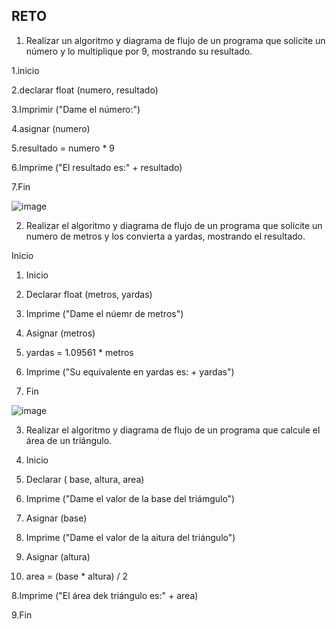 ## RETO
1. Realizar un algoritmo y diagrama de flujo de un programa que solicite un número y lo multiplique por 9, mostrando su resultado.

1.inicio

2.declarar float (numero, resultado)

3.Imprimir ("Dame el número:")

4.asignar (numero)

5.resultado =  numero * 9

6.Imprime ("El resultado es:" + resultado)

7.Fin

![image](https://user-images.githubusercontent.com/101203503/158641952-78ef98ba-6acb-4505-b0cb-65dc8f366cbd.png)


2. Realizar el algoritmo y diagrama de flujo de un programa que solicite un numero de metros y los convierta a yardas, mostrando el resultado.

Inicio


1. Inicio

2. Declarar float (metros, yardas)

3. Imprime ("Dame el núemr de metros")

4. Asignar (metros)

5. yardas = 1.09561 * metros

6. Imprime ("Su equivalente en yardas es: + yardas")

7. Fin

![image](https://user-images.githubusercontent.com/101203503/158647203-8f36d335-b657-4117-b224-40c706305610.png)

3. Realizar el algoritmo y diagrama de flujo de un programa que calcule el área de un triángulo.

1. Inicio

2. Declarar ( base, altura, area)

3. Imprime ("Dame el valor de la base del triámgulo")

4. Asignar (base)

5. Imprime ("Dame el valor de la aitura del triángulo") 

6. Asignar (altura)

7. area = (base * altura) / 2 

8.Imprime ("El área dek triángulo es:" + area)

9.Fin










